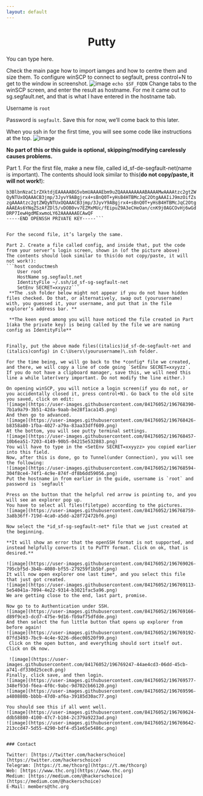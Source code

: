 ```yaml
---
layout: default
---
```


<div style="text-align:center"><h1>Putty</h1></div>

<div style="width:80%; margin:auto">
</div>

You can type here.

Check the main page how to import iamges and how to centre them and size them.
To configure winSCP to connect to segfault, press control+N to get to the window in screenshot.
![image](https://user-images.githubusercontent.com/84176052/196766269-3a872dc3-040c-4090-9259-539be97d0700.png)
```echo $SF_FQDN```
Change tabs to the winSCP screen, and enter the result as hostname. For me it came out to sg.segfault.net, and that is what I have entered in the hostname tab.

Username is `root`

Password is `segfault`. Save this for now, we’ll come back to this later.

When you ssh in for the first time, you will see some code like instructions at the top.
![image](https://user-images.githubusercontent.com/84176052/196767165-98b738d1-0d7e-4ca4-b186-a36076473d66.png)

**No part of this or this guide is optional, skipping/modifying carelessly causes problems.**

Part 1. For the first file, make a new file, called id_sf-de-segfault-net(name is important).
The contents should look similar to this(**do not copy/paste, it will not work!**):
```-----BEGIN OPENSSH PRIVATE KEY-----
b3BlbnNzaC1rZXktdjEAAAAABG5vbmUAAAAEbm9uZQAAAAAAAAABAAAAMwAAAAtzc2gtZW
QyNTUxOQAAACB3jmp/3JyvY9ABgjrx4+sBnQ0T+yHsB4HTBMcJqC2OtgAAAIiJ9mzOifZs
zgAAAAtzc2gtZWQyNTUxOQAAACB3jmp/3JyvY9ABgjrx4+sBnQ0T+yHsB4HTBMcJqC2Otg
AAAEAs6YNqZSzAfZDl5/vDOB0vv7EZMxMUc/fEipuZ9A3eCHeOan/cnK9j0AGCOvHj6wGd
DRP7IewHgdMExwmoLY62AAAAAAECAwQF
-----END OPENSSH PRIVATE KEY-----```


For the second file, it’s largely the same.

Part 2. Create a file called config, and inside that, put the code from your server’s login screen, shown in (of the picture above)
The contents should look similar to this(do not copy/paste, it will not work!):
```host conductmesh
    User root
    HostName sg.segfault.net
    IdentityFile ~/.ssh/id_sf-sg-segfault-net
    SetEnv SECRET=xxyyzz```
 **The .ssh folder below might not appear if you do not have hidden files checked. Do that, or alternatively, swap out (yourusername) with, you guessed it, your username, and put that in the file explorer’s address bar. **

 **The keen eyed among you will have noticed the file created in Part 1(aka the private key) is being called by the file we are naming config as IdentityFile**
 

Finally, put the above made files((italics)id_sf-de-segfault-net and (italics)config) in C:\Users\(yourusername)\.ssh folder.

For the time being, we will go back to the *config* file we created, and there, we will copy a line of code going `SetEnv SECRET=xxyyzz`. If you do not have a clipboard manager, save this, we will need this line a while later(very important. Do not modify the line either.)

On opening winSCP, you will notice a login screen(if you do not, or you accidentally closed it, press control+N). Go back to the old site you saved, click on edit:
![image](https://user-images.githubusercontent.com/84176052/196768390-7b1a9a79-3b51-42da-9aab-be28f1aca145.png)
And then go to advanced.
![image](https://user-images.githubusercontent.com/84176052/196768426-b8358a80-1fba-4027-a79a-83aa33dff609.png)
At the bottom, you will see putty terminal settings.
![image](https://user-images.githubusercontent.com/84176052/196768457-10b6ea51-7203-4149-90b5-04215e532883.png)
You will have to type in the <SetEnv SECRET=xxyyzz> you copied earlier into this field.
Now, after this is done, go to Tunnel(under Connection), you will see the following:
![image](https://user-images.githubusercontent.com/84176052/196768594-304f8ce4-74f1-4c9e-874f-df8b6dd59056.png)
Put the hostname in from earlier in the guide, username is `root` and password is `segfault`

Press on the button that the helpful red arrow is pointing to, and you will see an explorer pop up.
You have to select all files(filetype) according to the pictures.
![image](https://user-images.githubusercontent.com/84176052/196768759-3a8b36ff-719d-4ca0-a5dd-a28f72472bf6.png)

Now select the *id_sf-sg-segfault-net* file that we just created at the beginning.

**It will show an error that the openSSH format is not supported, and instead helpfully converts it to PuTTY format. Click on ok, that is desired.**

![image](https://user-images.githubusercontent.com/84176052/196769026-795cbf5d-3b4b-4080-bf55-279259f1b5bf.png)
It will now open explorer one last time*, and you select this file that just got created.
![image](https://user-images.githubusercontent.com/84176052/196769113-5e54041a-7094-4e22-9314-b3021fac5a96.png)
We are getting close to the end, last part, promise.

Now go to to Authentication under SSH.
![image](https://user-images.githubusercontent.com/84176052/196769166-d89f9ce3-dcd7-475e-9d16-fb9af75dfdde.png)
And then select the fun little button that opens up explorer from before again!
![image](https://user-images.githubusercontent.com/84176052/196769192-07fd3493-7bc9-4c4e-9226-d6ec00520f99.png)
 Click on the open button, and everything should sort itself out. Click on Ok now.
 
 ![image](https://user-images.githubusercontent.com/84176052/196769247-44ae4cd3-06dd-45cb-a741-df330d25cec0.png)
Finally, click save, and then login.
![image](https://user-images.githubusercontent.com/84176052/196769577-348ef93d-f6ea-4f0c-9abc-9d702cb66120.png)
![image](https://user-images.githubusercontent.com/84176052/196769596-a480880b-bbbb-47d0-af6a-39185d30ac77.png)

You should see this if all went well.
![image](https://user-images.githubusercontent.com/84176052/196769624-ddb58880-4100-47c7-b184-2c379a9223ad.png)
![image](https://user-images.githubusercontent.com/84176052/196769642-213ccd47-5d55-4290-bdf4-d51e65e5486c.png)


### Contact

Twitter: [https://twitter.com/hackerschoice](https://twitter.com/hackerschoice)  
Telegram: [https://t.me/thcorg](https://t.me/thcorg)  
Web: [https://www.thc.org](https://www.thc.org)  
Medium: [https://medium.com/@hackerschoice](https://medium.com/@hackerschoice)  
E-Mail: members@thc.org  
